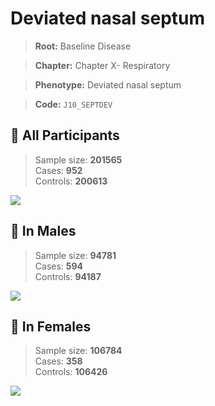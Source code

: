# Deviated nasal septum

> **Root:** Baseline Disease  

> **Chapter:** Chapter X- Respiratory  

> **Phenotype:** Deviated nasal septum  

> **Code:** `J10_SEPTDEV`

## 🧪 All Participants  
> Sample size: **201565**  
> Cases: **952**  
> Controls: **200613**
<img src="/Disease/Figures/ALL/Incidence/J10_SEPTDEV.png"/>
<CsvTable src="/Disease_Data/ALL/Incidence/COX_J10_SEPTDEV.csv" label="🔍 View full results" />

## 👨 In Males  
> Sample size: **94781**  
> Cases: **594**  
> Controls: **94187**
<img src="/Disease/Figures/Male/Incidence/J10_SEPTDEV.png"/>
<CsvTable src="/Disease_Data/Male/Incidence/COX_J10_SEPTDEV.csv" label="🔍 View full results" />

## 👩 In Females  
> Sample size: **106784**  
> Cases: **358**  
> Controls: **106426**
<img src="/Disease/Figures/Female/Incidence/J10_SEPTDEV.png"/>
<CsvTable src="/Disease_Data/Female/Incidence/COX_J10_SEPTDEV.csv" label="🔍 View full results" />
